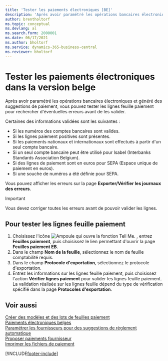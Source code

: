 ```yaml
---
title: 'Tester les paiements électroniques [BE]'
description: 'Après avoir paramétré les opérations bancaires électroniques et généré des suggestions de paiement, vous pouvez tester les lignes feuille paiement pour rechercher d''eventuelles erreurs avant de les valider.'
author: brentholtorf
ms.topic: conceptual
ms.devlang: al
ms.search.form: 2000001
ms.date: 06/17/2021
ms.author: bholtorf
ms.service: dynamics-365-business-central
ms.reviewer: bholtorf
---
```

# Tester les paiements électroniques dans la version belge

Après avoir paramétré les opérations bancaires électroniques et généré des suggestions de paiement, vous pouvez tester les lignes feuille paiement pour rechercher d'éventuelles erreurs avant de les valider.  

Certaines des informations validées sont les suivantes :  

- Si les numéros des comptes bancaires sont valides.  
- Si les lignes paiement positives sont présentes.  
- Si les paiements nationaux et internationaux sont effectués à partir d'un seul compte bancaire.  
- Si un seul compte bancaire peut être utilisé pour Isabel (Interbanks Standards Association Belgium).  
- Si des lignes de paiement sont en euros pour SEPA (Espace unique de paiement en euros).  
- Si une souche de numéros a été définie pour SEPA.  

Vous pouvez afficher les erreurs sur la page **Exporter/Vérifier les journaux des erreurs**.  

> [!IMPORTANT]  
> Vous devez corriger toutes les erreurs avant de pouvoir valider les lignes.  

## Pour tester les lignes feuille paiement  

1. Choisissez l'icône ![Ampoule qui ouvre la fonction Tell Me.](../../media/ui-search/search_small.png "Dites-moi ce que vous voulez faire") , entrez **Feuilles paiement**, puis choisissez le lien permettant d'ouvrir la page **Feuilles paiement EB**.  
2. Dans le champ **Nom de la feuille**, sélectionnez le nom de feuille comptabilité requis.  
3. Dans le champ **Protocole d'exportation**, sélectionnez le protocole d'exportation.  
4. Entrez les informations sur les lignes feuille paiement, puis choisissez l'action **Vérifier lignes paiement** pour valider les lignes feuille paiement. La validation réalisée sur les lignes feuille dépend du type de vérification spécifié dans la page **Protocoles d'exportation**.  

## Voir aussi  

[Créer des modèles et des lots de feuilles paiement](how-to-create-payment-journal-templates-and-batches.md)  
[Paiements électroniques belges](belgian-electronic-payments.md)  
[Paramétrer les fournisseurs pour des suggestions de règlement automatique](how-to-set-up-vendors-for-automatic-payment-suggestions.md)  
[Proposer paiements fournisseur](../../payables-how-suggest-vendor-payments.md)  
[Imprimer les fichiers de paiement](how-to-print-payment-files.md)  

[!INCLUDE[footer-include](../../includes/footer-banner.md)]
